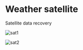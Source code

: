# Weather satellite
Satellite data recovery

![sat1](https://github.com/NorianGuernine/Weather-Satellite/blob/main/Pictures/imgsat.png)

![sat2](https://github.com/NorianGuernine/Weather-Satellite/blob/main/Pictures/imgsat2.jpg)

